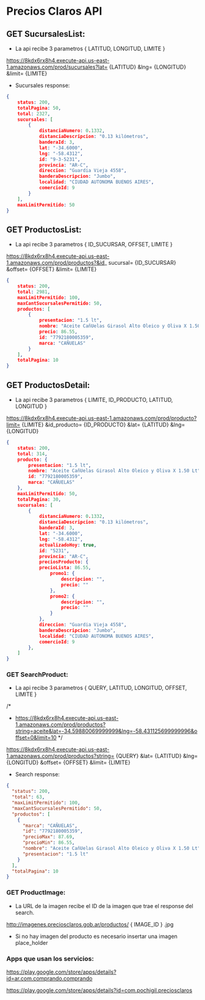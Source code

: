 # Precios Claros API

## GET SucursalesList:
* La api recibe 3 parametros { LATITUD, LONGITUD, LIMITE }

https://8kdx6rx8h4.execute-api.us-east-1.amazonaws.com/prod/sucursales?lat= {LATITUD} &lng= {LONGITUD} &limit= {LIMITE}

* Sucursales response:

``` Json
{
	status: 200,
	totalPagina: 50,
	total: 2327,
	sucursales: [
		{
			distanciaNumero: 0.1332,
			distanciaDescripcion: "0.13 kilómetros",
			banderaId: 3,
			lat: "-34.6000",
			lng: "-58.4312",
			id: "9-3-5231",
			provincia: "AR-C",
			direccion: "Guardia Vieja 4558",
			banderaDescripcion: "Jumbo",
			localidad: "CIUDAD AUTONOMA BUENOS AIRES",
			comercioId: 9
		}
	],
	maxLimitPermitido: 50
}
```

## GET ProductosList:
* La api recibe 3 parametros { ID_SUCURSAR, OFFSET, LIMITE }

https://8kdx6rx8h4.execute-api.us-east-1.amazonaws.com/prod/productos?&id_ sucursal= {ID_SUCURSAR} &offset= {OFFSET} &limit= {LIMITE}

``` Json
{
	status: 200,
	total: 2981,
	maxLimitPermitido: 100,
	maxCantSucursalesPermitido: 50,
	productos: [
		{
			presentacion: "1.5 lt",
			nombre: "Aceite CañUelas Girasol Alto Oleico y Oliva X 1.50 Lt",
			precio: 86.55,
			id: "7792180005359",
			marca: "CAÑUELAS"
		}
	],
	totalPagina: 10
}
```


## GET ProductosDetail:
* La api recibe 3 parametros { LIMITE, ID_PRODUCTO, LATITUD, LONGITUD }

https://8kdx6rx8h4.execute-api.us-east-1.amazonaws.com/prod/producto?limit= {LIMITE} &id_producto= {ID_PRODUCTO} &lat= {LATITUD} &lng= {LONGITUD}

``` Json
{
	status: 200,
	total: 314,
	producto: {
		presentacion: "1.5 lt",
		nombre: "Aceite CañUelas Girasol Alto Oleico y Oliva X 1.50 Lt",
		id: "7792180005359",
		marca: "CAÑUELAS"
	},
	maxLimitPermitido: 50,
	totalPagina: 30,
	sucursales: [
		{
			distanciaNumero: 0.1332,
			distanciaDescripcion: "0.13 kilómetros",
			banderaId: 3,
			lat: "-34.6000",
			lng: "-58.4312",
			actualizadoHoy: true,
			id: "5231",
			provincia: "AR-C",
			preciosProducto: {
			precioLista: 86.55,
				promo1: {
					descripcion: "",
					precio: ""
				},
				promo2: {
					descripcion: "",
					precio: ""
				}
			},
			direccion: "Guardia Vieja 4558",
			banderaDescripcion: "Jumbo",
			localidad: "CIUDAD AUTONOMA BUENOS AIRES",
			comercioId: 9
		},
	]
}
```

### GET SearchProduct:
* La api recibe 3 parametros { QUERY, LATITUD, LONGITUD, OFFSET, LIMITE }

/*
 * https://8kdx6rx8h4.execute-api.us-east-1.amazonaws.com/prod/productos?string=aceite&lat=-34.59880069999999&lng=-58.431125699999996&offset=0&limit=10
 */

https://8kdx6rx8h4.execute-api.us-east-1.amazonaws.com/prod/productos?string= {QUERY} &lat= {LATITUD} &lng= {LONGITUD} &offset= {OFFSET} &limit= {LIMITE}

* Search response:

``` Json
{
  "status": 200,
  "total": 63,
  "maxLimitPermitido": 100,
  "maxCantSucursalesPermitido": 50,
  "productos": [
    {
      "marca": "CAÑUELAS",
      "id": "7792180005359",
      "precioMax": 87.69,
      "precioMin": 86.55,
      "nombre": "Aceite CañUelas Girasol Alto Oleico y Oliva X 1.50 Lt",
      "presentacion": "1.5 lt"
    }
  ],
  "totalPagina": 10
}
```

### GET ProductImage:
* La URL de la imagen recibe el ID de la imagen que trae el response del search.

http://imagenes.preciosclaros.gob.ar/productos/ { IMAGE_ID } .jpg

* Si no hay imagen del producto es necesario insertar una imagen place_holder





### Apps que usan los servicios:
https://play.google.com/store/apps/details?id=ar.com.comprando.comprando

https://play.google.com/store/apps/details?id=com.pochigil.preciosclaros

